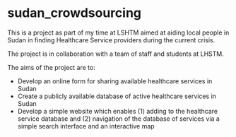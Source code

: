 # sudan_crowdsourcing

This is a project as part of my time at LSHTM aimed at aiding local people in Sudan in finding Healthcare Service providers during the current crisis.

The project is in collaboration with a team of staff and students at LHSTM. 

The aims of the project are to:
- Develop an online form for sharing available healthcare services in Sudan
- Create a publicly available database of active healthcare services in Sudan
- Develop a simple website which enables (1) adding to the healthcare service database and (2) navigation of the database of services via a simple search interface and an interactive map
